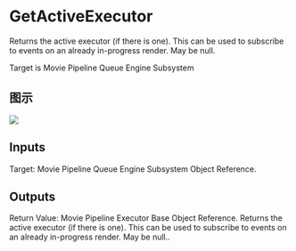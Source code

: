 # GetActiveExecutor

Returns the active executor (if there is one). This can be used to subscribe to events on an already in-progress render. May be null.

Target is Movie Pipeline Queue Engine Subsystem

## 图示

![]($-20221218-20083162.png)

## Inputs

Target: Movie Pipeline Queue Engine Subsystem Object Reference.  

## Outputs

Return Value: Movie Pipeline Executor Base Object Reference. Returns the active executor (if there is one). This can be used to subscribe to events on an already in-progress render. May be null..

